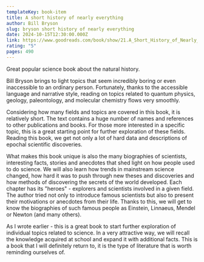 ```yaml
---
templateKey: book-item
title: A short history of nearly everything
author: Bill Bryson
slug: bryson short history of nearly everything
date: 2024-10-15T12:30:00.000Z
link: https://www.goodreads.com/book/show/21.A_Short_History_of_Nearly_Everything
rating: "5"
pages: 490
---
```

Great popular science book about the natural history.

Bill Bryson brings to light topics that seem incredibly boring or even inaccessible to an ordinary person. Fortunately, thanks to the accessible language and narrative style, reading on topics related to quantum physics, geology, paleontology, and molecular chemistry flows very smoothly.

Considering how many fields and topics are covered in this book, it is relatively short. The text contains a huge number of names and references to other publications and books. For those more interested in a specific topic, this is a great starting point for further exploration of these fields. Reading this book, we get not only a lot of hard data and descriptions of epochal scientific discoveries.

What makes this book unique is also the many biographies of scientists, interesting facts, stories and anecdotes that shed light on how people used to do science. We will also learn how trends in mainstream science changed, how hard it was to push through new theses and discoveries and how methods of discovering the secrets of the world developed. Each chapter has its "heroes" - explorers and scientists involved in a given field. The author tried not only to introduce famous scientists but also to present their motivations or anecdotes from their life. Thanks to this, we will get to know the biographies of such famous people as Einstein, Linnaeus, Mendel or Newton (and many others).

As I wrote earlier - this is a great book to start further exploration of individual topics related to science. In a very attractive way, we will recall the knowledge acquired at school and expand it with additional facts. This is a book that I will definitely return to, it is the type of literature that is worth reminding ourselves of.
